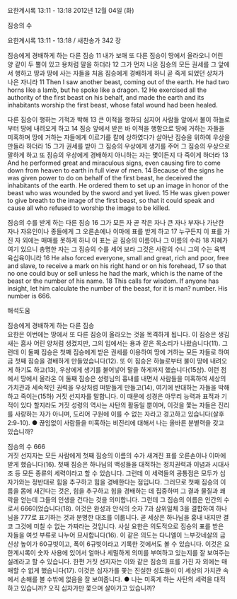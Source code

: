 요한계시록 13:11 - 13:18 
2012년 12월 04일 (화)

짐승의 수



요한계시록 13:11 - 13:18 / 새찬송가 342 장


짐승에게 경배하게 하는 다른 짐승
11 내가 보매 또 다른 짐승이 땅에서 올라오니 어린 양 같이 두 뿔이 있고 용처럼 말을 하더라 12 그가 먼저 나온 짐승의 모든 권세를 그 앞에서 행하고 땅과 땅에 사는 자들을 처음 짐승에게 경배하게 하니 곧 죽게 되었던 상처가 나은 자니라
11 Then I saw another beast, coming out of the earth. He had two horns like a lamb, but he spoke like a dragon. 12 He exercised all the authority of the first beast on his behalf, and made the earth and its inhabitants worship the first beast, whose fatal wound had been healed.

다른 짐승이 행하는 기적과 박해 
13 큰 이적을 행하되 심지어 사람들 앞에서 불이 하늘로부터 땅에 내려오게 하고 14 짐승 앞에서 받은 바 이적을 행함으로 땅에 거하는 자들을 미혹하며 땅에 거하는 자들에게 이르기를 칼에 상하였다가 살아난 짐승을 위하여 우상을 만들라 하더라 15 그가 권세를 받아 그 짐승의 우상에게 생기를 주어 그 짐승의 우상으로 말하게 하고 또 짐승의 우상에게 경배하지 아니하는 자는 몇이든지 다 죽이게 하더라
13 And he performed great and miraculous signs, even causing fire to come down from heaven to earth in full view of men. 14 Because of the signs he was given power to do on behalf of the first beast, he deceived the inhabitants of the earth. He ordered them to set up an image in honor of the beast who was wounded by the sword and yet lived. 15 He was given power to give breath to the image of the first beast, so that it could speak and cause all who refused to worship the image to be killed.

짐승의 수를 받게 하는 다른 짐승 
16 그가 모든 자 곧 작은 자나 큰 자나 부자나 가난한 자나 자유인이나 종들에게 그 오른손에나 이마에 표를 받게 하고 17 누구든지 이 표를 가진 자 외에는 매매를 못하게 하니 이 표는 곧 짐승의 이름이나 그 이름의 수라 18 지혜가 여기 있으니 총명한 자는 그 짐승의 수를 세어 보라 그것은 사람의 수니 그의 수는 육백육십육이니라 
16 He also forced everyone, small and great, rich and poor, free and slave, to receive a mark on his right hand or on his forehead, 17 so that no one could buy or sell unless he had the mark, which is the name of the beast or the number of his name. 18 This calls for wisdom. If anyone has insight, let him calculate the number of the beast, for it is man? number. His number is 666.

해석도움





짐승에게 경배하게 하는 다른 짐승  
요한은 이번에는 땅에서 또 다른 짐승이 올라오는 것을 목격하게 됩니다. 이 짐승은 생김새는 흡사 어린 양처럼 생겼지만, 그의 입에서는 용과 같은 목소리가 나왔습니다(11). 그런데 이 둘째 짐승은 첫째 짐승에게 받은 권세를 이용하여 땅에 거하는 모든 자들로 하여금 첫째 짐승을 경배하게 만들었습니다(12). 또 이 짐승은 하늘로부터 불이 땅에 내려오게 하기도 하고(13), 우상에게 생기를 불어넣어 말을 하게까지 했습니다(15상). 이런 점에서 땅에서 올라온 이 둘째 짐승은 성령님의 흉내를 내면서 사람들을 미혹하여 세상의 가치관과 세속적인 권력을 우상처럼 떠받들게 만들고(14), 여기에 반대하는 자들을 박해하고 죽이는(15하) 거짓 선지자를 말합니다. 이 때문에 성경은 아무리 능력과 표적과 기적이 있다 할지라도 거짓 성령의 역사는 사탄의 활동일 뿐이며, 이것을 쫓는 자들은 진리를 사랑하는 자가 아니며, 도리어 구원에 이를 수 없는 자라고 경고하고 있습니다(살후 2:9-10). 
● 끊임없이 사람들을 미혹하는 비진리에 대해서 나는 올바른 분별력을 갖고 있습니까?

짐승의 수 666  
거짓 선지자는 모든 사람에게 첫째 짐승의 이름의 수가 새겨진 표를 오른손이나 이마에 받게 했습니다(16). 첫째 짐승은 하나님의 백성들을 대적하는 정치권력과 이념과 시대사조 등 모든 종류의 세력이라고 할 수 있습니다. 그런데 이 세력들의 공통점은 모두가 십자가와는 정반대로 힘을 추구하고 힘을 경배한다는 점입니다. 그러므로 첫째 짐승의 이름을 몸에 새긴다는 것은, 힘을 추구하고 힘을 경배하는 데 집중하며 그 결과 물질과 쾌락을 얻는데 그들의 인생을 건다는 것을 의미합니다. 그런데 그 짐승의 이름은 인간의 수로서 666이었습니다(18). 이것은 완성과 안식의 숫자 7과 삼위일체 3을 결합하여 하나님을 777로 표기하는 것과 분명한 대조를 이룹니다. 곧 세상은 하나님을 흉내 내지만 결코 그것에 미칠 수 없는 가짜라는 것입니다. 사실 요한은 의도적으로 짐승의 표를 받은 자들을 여섯 부류로 나누어 묘사합니다(16). 이 같은 의도는 다니엘이 느부갓네살의 금 신상 높이가 60규빗이고, 폭이 6규빗이라고 기록한 것에서도 볼 수 있습니다. 이것은 요한계시록이 숫자 사용에 있어서 얼마나 세밀하게 의미를 부여하고 있는지를 잘 보여주는 실례라고 할 수 있습니다. 한편 거짓 선지자는 이와 같은 짐승의 표를 가진 자 외에는 매매할 수 없게 했습니다(17). 이것은 십자가를 쫓는 진실한 성도들이 이 세상의 가치관 속에서 손해를 볼 수밖에 없음을 잘 보여줍니다. 
● 나는 미혹게 하는 사탄의 세력을 대적하고 있습니까? 오직 십자가만 쫓으며 살아가고 있습니까?